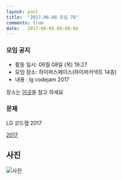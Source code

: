 ```yaml
---
layout: post
title:  "2017.06.08 모임 78"
comments: true
date:   2017-06-05 00:00:00
---
```


### 모임 공지

- 활동 일시: 06월 08일 (목) 19:27
- 모임 장소: 하이퍼스페이스(하이퍼커넥트 14층)
- 내용 : lg codejam 2017

장소는 [이곳](http://career.hpcnt.com/)을 참고 하세요

### 문제

LG 코드잼 2017

[2017](https://codejam.lge.com)<br>

## 사진
![사진](https://aaa.bbb.ccc)
